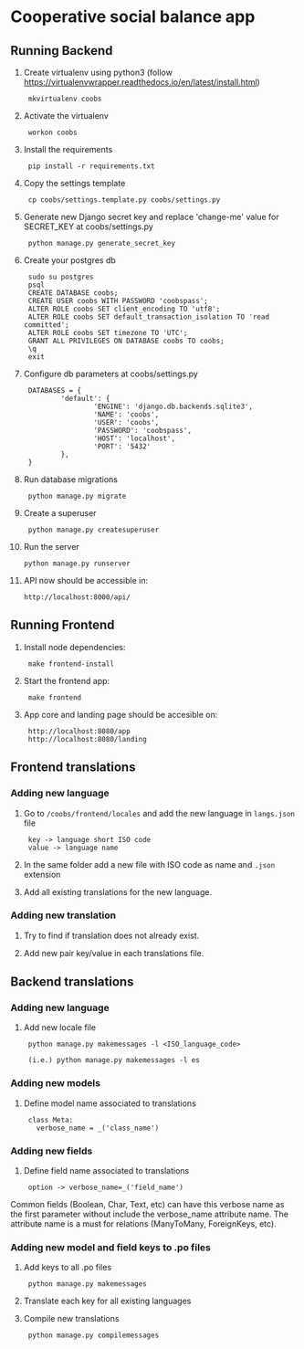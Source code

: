 # Cooperative social balance app 

## Running Backend

1. Create virtualenv using python3 (follow https://virtualenvwrapper.readthedocs.io/en/latest/install.html)

        mkvirtualenv coobs

2. Activate the virtualenv

        workon coobs

3. Install the requirements

        pip install -r requirements.txt

4. Copy the settings template

        cp coobs/settings.template.py coobs/settings.py

5. Generate new Django secret key and replace 'change-me' value for SECRET_KEY at coobs/settings.py

        python manage.py generate_secret_key

6. Create your postgres db

        sudo su postgres 
        psql
        CREATE DATABASE coobs;
        CREATE USER coobs WITH PASSWORD 'coobspass';
        ALTER ROLE coobs SET client_encoding TO 'utf8';
        ALTER ROLE coobs SET default_transaction_isolation TO 'read committed';
        ALTER ROLE coobs SET timezone TO 'UTC';
        GRANT ALL PRIVILEGES ON DATABASE coobs TO coobs;
        \q
        exit

7. Configure db parameters at coobs/settings.py

        DATABASES = {
                'default': {
                        'ENGINE': 'django.db.backends.sqlite3',
                        'NAME': 'coobs',
                        'USER': 'coobs',
                        'PASSWORD': 'coobspass',
                        'HOST': 'localhost',
                        'PORT': '5432'
                },
        }

8. Run database migrations

        python manage.py migrate

9. Create a superuser

        python manage.py createsuperuser

10. Run the server

        python manage.py runserver

11. API now should be accessible in:

        http://localhost:8000/api/

## Running Frontend

1. Install node dependencies:

        make frontend-install

2. Start the frontend app:
        
        make frontend

3. App core and landing page should be accesible on:

        http://localhost:8080/app
        http://localhost:8080/landing

## Frontend translations

### Adding new language

1. Go to `/coobs/frontend/locales` and add the new language in `langs.json` file

        key -> language short ISO code
        value -> language name

2. In the same folder add a new file with ISO code as name and `.json` extension

3. Add all existing translations for the new language.

### Adding new translation

1. Try to find if translation does not already exist.

2. Add new pair key/value in each translations file.

## Backend translations

### Adding new language

1. Add new locale file

        python manage.py makemessages -l <ISO_language_code>

        (i.e.) python manage.py makemessages -l es

### Adding new models

1. Define model name associated to translations

        class Meta:
          verbose_name = _('class_name')

### Adding new fields

1. Define field name associated to translations

        option -> verbose_name=_('field_name')

Common fields (Boolean, Char, Text, etc) can have this verbose name as the first parameter without include the verbose_name attribute name. 
The attribute name is a must for relations (ManyToMany, ForeignKeys, etc).

### Adding new model and field keys to .po files

1. Add keys to all .po files

        python manage.py makemessages

2. Translate each key for all existing languages

3. Compile new translations

        python manage.py compilemessages